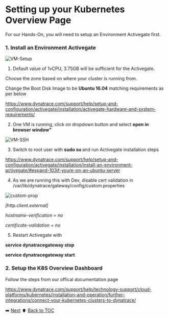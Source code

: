 # Setting up your Kubernetes Overview Page

For our Hands-On, you will need to setup an Environment Activegate first.

### 1. Install an Environment Activegate

![VM-Setup](https://github.com/Nodnarboen/HOT-k8s/blob/master/assets/Picture8.png)

1. Default value of 1vCPU, 3.75GB will be sufficient for the Activegate. 

Choose the zone based on where your cluster is running from.

Change the Boot Disk Image to be <b>Ubuntu 16.04</b> matching requirements as per below

https://www.dynatrace.com/support/help/setup-and-configuration/activegate/installation/activegate-hardware-and-system-requirements/

2. One VM is running, click on dropdown button and select <b>open in browser window"</b> 

![VM-SSH](https://github.com/Nodnarboen/HOT-k8s/blob/master/assets/Picture9.png)

3. Switch to root user with <b> sudo su </b> and run Activegate installation steps 

https://www.dynatrace.com/support/help/setup-and-configuration/activegate/installation/install-an-environment-activegate/#expand-103if-youre-on-an-ubuntu-server

4. As we are running this with Dev, disable cert validation in /var/lib/dynatrace/gateway/config/custom.properties

![custom-prop](https://github.com/Nodnarboen/HOT-k8s/blob/master/assets/Picture10.png)

<i>
[http.client.external]

hostname-verification = no

certificate-validation = no
</i>

5. Restart Activegate with

<b>service dynatracegateway stop </b>

<b>service dynatracegateway start </b>

### 2. Setup the K8S Overview Dashboard

Follow the steps from our offical documentation page

https://www.dynatrace.com/support/help/technology-support/cloud-platforms/kubernetes/installation-and-operation/further-integrations/connect-your-kubernetes-clusters-to-dynatrace/

:arrow_right: [Next](../lab4/README.md)  :arrow_up: [Back to TOC](/README.md)
